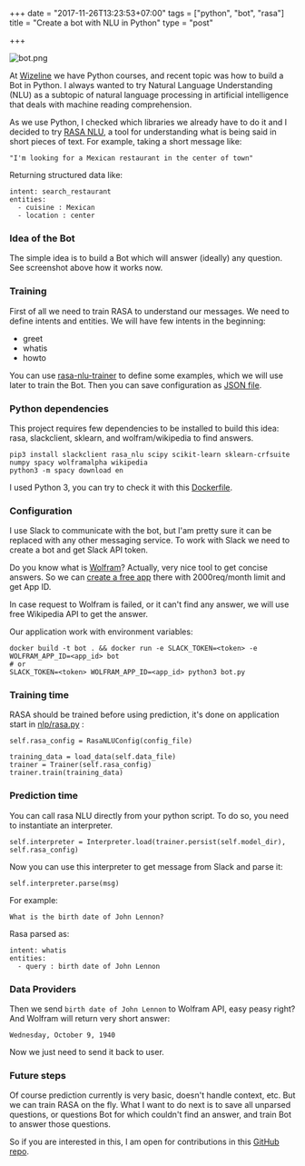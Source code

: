 +++
date = "2017-11-26T13:23:53+07:00"
tags = ["python", "bot", "rasa"]
title = "Create a bot with NLU in Python"
type = "post"

+++

![bot.png](https://raw.githubusercontent.com/plutov/bot/master/bot.png)

At [Wizeline](http://wizeline.com/) we have Python courses, and recent topic was how to build a Bot in Python. I always wanted to try Natural Language Understanding (NLU) as a subtopic of natural language processing in artificial intelligence that deals with machine reading comprehension.

As we use Python, I checked which libraries we already have to do it and I decided to try [RASA NLU](https://rasa.ai/), a tool for understanding what is being said in short pieces of text. For example, taking a short message like:

```
"I'm looking for a Mexican restaurant in the center of town"
```

Returning structured data like:

```
intent: search_restaurant
entities: 
  - cuisine : Mexican
  - location : center
```

### Idea of the Bot

The simple idea is to build a Bot which will answer (ideally) any question. See screenshot above how it works now.

### Training

First of all we need to train RASA to understand our messages. We need to define intents and entities. We will have few intents in the beginning:

 - greet
 - whatis
 - howto

You can use [rasa-nlu-trainer](https://rasahq.github.io/rasa-nlu-trainer/) to define some examples, which we will use later to train the Bot. Then you can save configuration as [JSON file](https://github.com/plutov/bot/blob/master/rasa-data.json).

### Python dependencies

This project requires few dependencies to be installed to build this idea: rasa, slackclient, sklearn, and wolfram/wikipedia to find answers.

```
pip3 install slackclient rasa_nlu scipy scikit-learn sklearn-crfsuite numpy spacy wolframalpha wikipedia
python3 -m spacy download en
```

I used Python 3, you can try to check it with this [Dockerfile](https://github.com/plutov/bot/blob/master/Dockerfile).

### Configuration

I use Slack to communicate with the bot, but I'am pretty sure it can be replaced with any other messaging service. To work with Slack we need to create a bot and get Slack API token.

Do you know what is [Wolfram](https://www.wolframalpha.com/)? Actually, very nice tool to get concise answers. So we can [create a free app](https://developer.wolframalpha.com/portal/myapps/) there with 2000req/month limit and get App ID.

In case request to Wolfram is failed, or it can't find any answer, we will use free Wikipedia API to get the answer.

Our application work with environment variables:

```
docker build -t bot . && docker run -e SLACK_TOKEN=<token> -e WOLFRAM_APP_ID=<app_id> bot
# or
SLACK_TOKEN=<token> WOLFRAM_APP_ID=<app_id> python3 bot.py
```

### Training time

RASA should be trained before using prediction, it's done on application start in [nlp/rasa.py](https://github.com/plutov/bot/blob/master/nlp/rasa.py) :

```
self.rasa_config = RasaNLUConfig(config_file)

training_data = load_data(self.data_file)
trainer = Trainer(self.rasa_config)
trainer.train(training_data)
```

### Prediction time

You can call rasa NLU directly from your python script. To do so, you need to instantiate an interpreter.

```
self.interpreter = Interpreter.load(trainer.persist(self.model_dir), self.rasa_config)
```

Now you can use this interpreter to get message from Slack and parse it:

```
self.interpreter.parse(msg)
```

For example:
```
What is the birth date of John Lennon?
```

Rasa parsed as:
```
intent: whatis
entities: 
  - query : birth date of John Lennon
```

### Data Providers

Then we send `birth date of John Lennon` to Wolfram API, easy peasy right? And Wolfram will return very short answer:

```
Wednesday, October 9, 1940
```

Now we just need to send it back to user.

### Future steps

Of course prediction currently is very basic, doesn't handle context, etc. But we can train RASA on the fly. What I want to do next is to save all unparsed questions, or questions Bot for which couldn't find an answer, and train Bot to answer those questions.

So if you are interested in this, I am open for contributions in this [GitHub repo](https://github.com/plutov/bot).